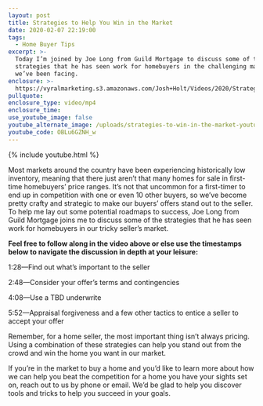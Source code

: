 ```yaml
---
layout: post
title: Strategies to Help You Win in the Market
date: 2020-02-07 22:19:00
tags:
  - Home Buyer Tips
excerpt: >-
  Today I’m joined by Joe Long from Guild Mortgage to discuss some of the
  strategies that he has seen work for homebuyers in the challenging market
  we’ve been facing.
enclosure: >-
  https://vyralmarketing.s3.amazonaws.com/Josh+Holt/Videos/2020/Strategies+to+Help+You+Win+in+the+Market.mp4
pullquote:
enclosure_type: video/mp4
enclosure_time:
use_youtube_image: false
youtube_alternate_image: /uploads/strategies-to-win-in-the-market-youtube.jpg
youtube_code: OBLu6GZNH_w
---
```


{% include youtube.html %}

Most markets around the country have been experiencing historically low inventory, meaning that there just aren’t that many homes for sale in first-time homebuyers’ price ranges. It’s not that uncommon for a first-timer to end up in competition with one or even 10 other buyers, so we’ve become pretty crafty and strategic to make our buyers’ offers stand out to the seller. To help me lay out some potential roadmaps to success, Joe Long from Guild Mortgage joins me to discuss some of the strategies that he has seen work for homebuyers in our tricky seller’s market.

**Feel free to follow along in the video above or else use the timestamps below to navigate the discussion in depth at your leisure:**

1:28—Find out what’s important to the seller

2:48—Consider your offer’s terms and contingencies

4:08—Use a TBD underwrite

5:52—Appraisal forgiveness and a few other tactics to entice a seller to accept your offer

Remember, for a home seller, the most important thing isn’t always pricing. Using a combination of these strategies can help you stand out from the crowd and win the home you want in our market.

If you’re in the market to buy a home and you’d like to learn more about how we can help you beat the competition for a home you have your sights set on, reach out to us by phone or email. We’d be glad to help you discover tools and tricks to help you succeed in your goals.